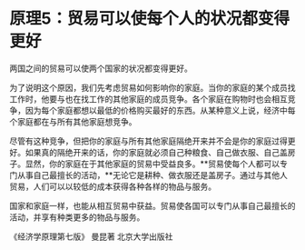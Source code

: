 # 原理5：贸易可以使每个人的状况都变得更好

两国之间的贸易可以使两个国家的状况都变得更好。

为了说明这个原因，我们先考虑贸易如何影响你的家庭。当你的家庭的某个成员找工作时，他要与也在找工作的其他家庭的成员竞争。各个家庭在购物时也会相互竞争，因为每个家庭都想以最低的价格购买最好的东西。从某种意义上说，经济中每个家庭都在与所有其他家庭想竞争。

尽管有这种竞争，但把你的家庭与所有其他家庭隔绝开来并不会是你的家庭过得更好。如果真的隔绝开来的话，你的家庭就必须自己种粮食、自己做衣服、自己盖房子。显然，你的家庭在于其他家庭的贸易中受益良多。**贸易使每个人都可以专门从事自己最擅长的活动，**无论它是耕种、做衣服还是盖房子。通过与其他人贸易，人们可以以较低的成本获得各种各样的物品与服务。

国家和家庭一样，也能从相互贸易中获益。贸易使各国可以专门从事自己最擅长的活动，并享有种类更多的物品与服务。

《经济学原理第七版》 曼昆著 北京大学出版社

